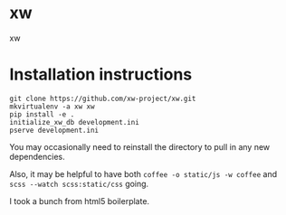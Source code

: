 xw
==

xw

# Installation instructions
```
git clone https://github.com/xw-project/xw.git
mkvirtualenv -a xw xw
pip install -e .
initialize_xw_db development.ini
pserve development.ini
```

You may occasionally need to reinstall the directory to pull in any new dependencies.

Also, it may be helpful to have both
`coffee -o static/js -w coffee`
and
`scss --watch scss:static/css`
going.

I took a bunch from html5 boilerplate.
